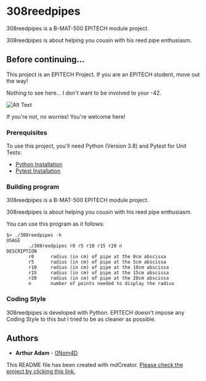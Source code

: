 # 308reedpipes

308reedpipes is a B-MAT-500 EPITECH module project.

308reedpipes is about helping you cousin with his reed pipe enthusiasm.

## Before continuing...

This project is an EPITECH Project. If you are an EPITECH student, move out the way!

Nothing to see here... I don't want to be involved to your -42.

![Alt Text](https://media.tenor.com/images/5a5f5957db8b98be17ef208737663b9b/tenor.gif)

If you're not, no worries! You're welcome here!

### Prerequisites

To use this project, you'll need Python (Version 3.8) and Pytest for Unit Tests:

* [Python Installation](https://www.python.org/downloads/)
* [Pytest Installation](https://docs.pytest.org/en/6.2.x/getting-started.html#install-pytest)

### Building program

308reedpipes is a B-MAT-500 EPITECH module project.

308reedpipes is about helping you cousin with his reed pipe enthusiasm.

You can use this program as it follows:

```textmate
$> ./308reedpipes -h
USAGE
        ./308reedpipes r0 r5 r10 r15 r20 n
DESCRIPTION
        r0      radius (in cm) of pipe at the 0cm abscissa
        r5      radius (in cm) of pipe at the 5cm abscissa
        r10     radius (in cm) of pipe at the 10cm abscissa
        r15     radius (in cm) of pipe at the 15cm abscissa
        r20     radius (in cm) of pipe at the 20cm abscissa
        n       number of points needed to display the radius
```

### Coding Style

308reedpipes is developed with Python. EPITECH doesn't impose any Coding Style to this but I tried to be as cleaner as possible.

## Authors

* **Arthur Adam** - [0Nom4D](https://github.com/0Nom4D)

This README file has been created with mdCreator. [Please check the project by clicking this link.](https://github.com/0Nom4D/mdCreator/)
